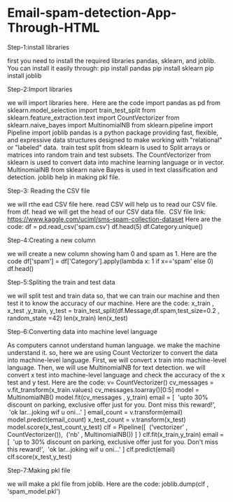 # Email-spam-detection-App-Through-HTML
Step-1:install libraries

first you need to install the required libraries pandas, sklearn, and joblib.
You can install it easily through:
pip install pandas
pip install sklearn
pip install joblib


Step-2:Import libraries

we will import libraries here. 
Here are the code
import pandas as pd
from sklearn.model_selection import train_test_split
from sklearn.feature_extraction.text import CountVectorizer
from sklearn.naive_bayes import MultinomialNB
from sklearn.pipeline import Pipeline
import joblib
pandas is a python package providing fast, flexible, and expressive data structures designed to make working with "relational" or "labeled" data.
 train test split from sklearn is used to Split arrays or matrices into random train and test subsets.
The CountVectorizer from sklearn is used to convert data into machine learning language or in vector.
MultinomialNB from sklearn naive Bayes is used in text classification and detection.
joblib help in making pkl file.


Step-3: Reading the CSV file

we will rthe ead CSV file here. read CSV will help us to read our CSV file.
from df. head we will get the head of our CSV data file. 
CSV file link:
https://www.kaggle.com/uciml/sms-spam-collection-dataset
Here are the code:
df = pd.read_csv('spam.csv')
df.head(5)
df.Category.unique()


Step-4:Creating a new column

we will create a new column showing ham 0 and spam as 1.
Here are the code
df['spam'] = df['Category'].apply(lambda x: 1 if x=='spam' else 0)
df.head()


Step-5:Spliting the train and test data

we will split test and train data so, that we can train our machine and then 
test it to know the accuracy of our machine.
Here are the code:
x_train , x_test ,y_train, y_test = train_test_split(df.Message,df.spam,test_size=0.2 , random_state =42)
len(x_train)
len(x_test)


Step-6:Converting data into machine level language

As computers cannot understand human language. we make the machine understand it. so, here we are using Count Vectorizer to convert the data into machine-level language. First, we will convert x train into machine-level language. Then, we will use MultinomialNB for text detection. we will convert x test into machine-level language and check the accuracy of the x test and y test.
Here are the code:
v= CountVectorizer()
cv_messages = v.fit_transform(x_train.values)
cv_messages.toarray()[0:5]
model = MultinomialNB()
model.fit(cv_messages , y_train)
email = [
 'upto 30% discount on parking, exclusive offer just for you. Dont miss this reward!',
 'ok lar…joking wif u oni…'
]
email_count = v.transform(email)
model.predict(email_count)
x_test_count = v.transform(x_test)
model.score(x_test_count,y_test)
clf = Pipeline([
 ('vectorizer' , CountVectorizer()),
 ('nb' , MultinomialNB())
]
)
clf.fit(x_train,y_train)
email = [
 'up to 30% discount on parking, exclusive offer just for you. Don't miss this reward!',
 'ok lar…joking wif u oni…'
]
clf.predict(email)
clf.score(x_test,y_test)


Step-7:Making pkl file

we will make a pkl file from joblib.
Here are the code:
joblib.dump(clf , 'spam_model.pkl')
